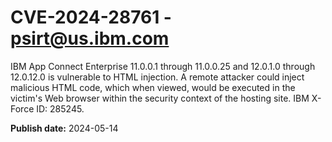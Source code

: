 # CVE-2024-28761 - psirt@us.ibm.com

IBM App Connect Enterprise 11.0.0.1 through 11.0.0.25 and 12.0.1.0 through 12.0.12.0 is vulnerable to HTML injection. A remote attacker could inject malicious HTML code, which when viewed, would be executed in the victim's Web browser within the security context of the hosting site.  IBM X-Force ID:  285245.

**Publish date:** 2024-05-14
